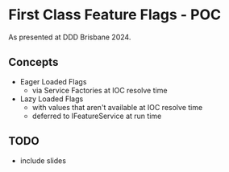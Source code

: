 # First Class Feature Flags - POC

As presented at DDD Brisbane 2024.

## Concepts

- Eager Loaded Flags
  - via Service Factories at IOC resolve time
- Lazy Loaded Flags
  - with values that aren't available at IOC resolve time
  - deferred to IFeatureService at run time

## TODO
- include slides